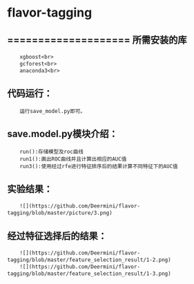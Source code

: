 # flavor-tagging
====================
所需安装的库
--------------------
		xgboost<br>
		gcforest<br>
		anaconda3<br>

代码运行：
-------------------
		运行save_model.py即可。

save.model.py模块介绍：
-------------------
		run():存储模型及roc曲线
		run1():画出ROC曲线并且计算出相应的AUC值
		run3():使用经过rfe进行特征排序后的结果计算不同特征下的AUC值

实验结果：
------------------
		![](https://github.com/Deermini/flavor-tagging/blob/master/picture/3.png)
		

经过特征选择后的结果：
------------------
		![](https://github.com/Deermini/flavor-tagging/blob/master/feature_selection_result/1-2.png)
		![](https://github.com/Deermini/flavor-tagging/blob/master/feature_selection_result/1-3.png)




